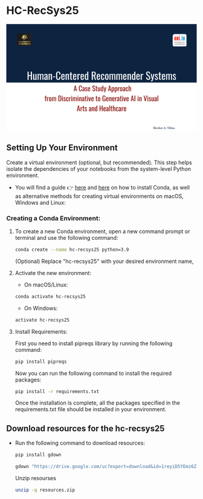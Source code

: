# HC-RecSys25

<p align="center">
<img width="1100"  src="imgs/header.png"/> 
</p>



## Setting Up Your Environment

 Create a virtual environment (optional, but recommended). This step helps isolate the dependencies of your notebooks from the system-level Python environment.

* You will find a guide 👉 [here](https://docs.conda.io/en/latest/miniconda.html) and [here](https://packaging.python.org/en/latest/guides/installing-using-pip-and-virtual-environments/) on how to install Conda, as well as alternative methods for creating virtual environments on macOS, Windows and Linux:

### Creating a Conda Environment:
1. To create a new Conda environment, open a new command prompt or terminal and use the following command:
    ```sh
    conda create --name hc-recsys25 python=3.9
    ```
    (Optional) Replace "hc-recsys25" with your desired environment name, 

2. Activate the new environment:
    * On macOS/Linux:
    ```sh
    conda activate hc-recsys25
    ```

    * On Windows:
    ```sh
    activate hc-recsys25
    ```
3. Install Requirements:

    First you need to install pipreqs library by running the following command:
    ```sh
    pip install pipreqs
    ```
    Now you can run the following command to install the required packages:

    ```sh
    pip install -r requirements.txt
    ```
    Once the installation is complete, all the packages specified in the requirements.txt file should be installed in your environment.


## Download resources for the hc-recsys25
 *  Run the following command to download resources:

     ```sh
    pip install gdown
    ```
     ```sh
    gdown "https://drive.google.com/uc?export=download&id=1reyiD5YEmz6Z42J03GQG6-FDRUcrlF0W"

    ```
     Unzip resourses 

     ```sh
    unzip -q resources.zip
    ```

